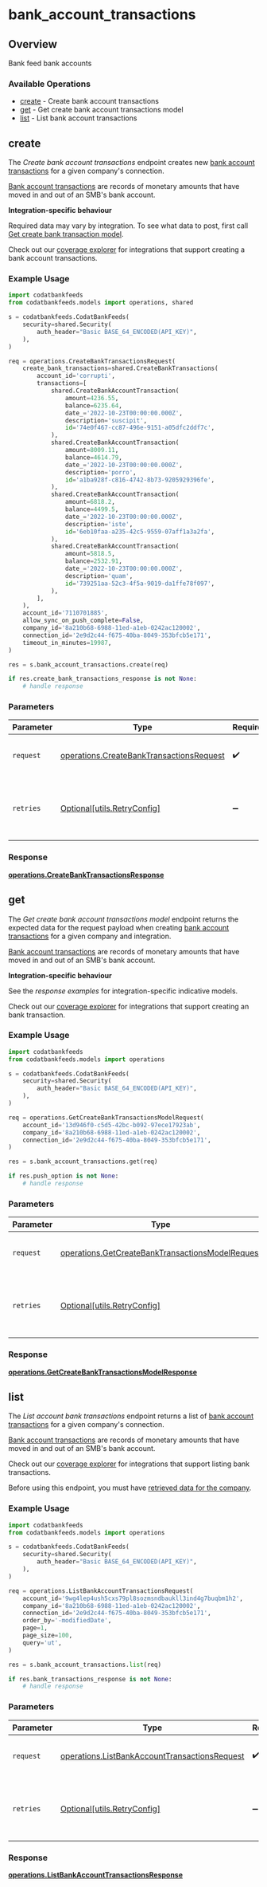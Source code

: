 # bank_account_transactions

## Overview

Bank feed bank accounts

### Available Operations

* [create](#create) - Create bank account transactions
* [get](#get) - Get create bank account transactions model
* [list](#list) - List bank account transactions

## create

﻿The *Create bank account transactions* endpoint creates new [bank account transactions](https://docs.codat.io/bank-feeds-api#/schemas/BankTransactions) for a given company's connection.

[Bank account transactions](https://docs.codat.io/bank-feeds-api#/schemas/BankTransactions) are records of monetary amounts that have moved in and out of an SMB's bank account.

**Integration-specific behaviour**

Required data may vary by integration. To see what data to post, first call [Get create bank transaction model](https://docs.codat.io/bank-feeds-api#/operations/get-create-bankTransactions-model).

Check out our [coverage explorer](https://knowledge.codat.io/supported-features/accounting?view=tab-by-data-type&dataType=bankTransactions) for integrations that support creating a bank account transactions.


### Example Usage

```python
import codatbankfeeds
from codatbankfeeds.models import operations, shared

s = codatbankfeeds.CodatBankFeeds(
    security=shared.Security(
        auth_header="Basic BASE_64_ENCODED(API_KEY)",
    ),
)

req = operations.CreateBankTransactionsRequest(
    create_bank_transactions=shared.CreateBankTransactions(
        account_id='corrupti',
        transactions=[
            shared.CreateBankAccountTransaction(
                amount=4236.55,
                balance=6235.64,
                date_='2022-10-23T00:00:00.000Z',
                description='suscipit',
                id='74e0f467-cc87-496e-9151-a05dfc2ddf7c',
            ),
            shared.CreateBankAccountTransaction(
                amount=8009.11,
                balance=4614.79,
                date_='2022-10-23T00:00:00.000Z',
                description='porro',
                id='a1ba928f-c816-4742-8b73-9205929396fe',
            ),
            shared.CreateBankAccountTransaction(
                amount=6818.2,
                balance=4499.5,
                date_='2022-10-23T00:00:00.000Z',
                description='iste',
                id='6eb10faa-a235-42c5-9559-07aff1a3a2fa',
            ),
            shared.CreateBankAccountTransaction(
                amount=5818.5,
                balance=2532.91,
                date_='2022-10-23T00:00:00.000Z',
                description='quam',
                id='739251aa-52c3-4f5a-9019-da1ffe78f097',
            ),
        ],
    ),
    account_id='7110701885',
    allow_sync_on_push_complete=False,
    company_id='8a210b68-6988-11ed-a1eb-0242ac120002',
    connection_id='2e9d2c44-f675-40ba-8049-353bfcb5e171',
    timeout_in_minutes=19987,
)

res = s.bank_account_transactions.create(req)

if res.create_bank_transactions_response is not None:
    # handle response
```

### Parameters

| Parameter                                                                                            | Type                                                                                                 | Required                                                                                             | Description                                                                                          |
| ---------------------------------------------------------------------------------------------------- | ---------------------------------------------------------------------------------------------------- | ---------------------------------------------------------------------------------------------------- | ---------------------------------------------------------------------------------------------------- |
| `request`                                                                                            | [operations.CreateBankTransactionsRequest](../../models/operations/createbanktransactionsrequest.md) | :heavy_check_mark:                                                                                   | The request object to use for the request.                                                           |
| `retries`                                                                                            | [Optional[utils.RetryConfig]](../../models/utils/retryconfig.md)                                     | :heavy_minus_sign:                                                                                   | Configuration to override the default retry behavior of the client.                                  |


### Response

**[operations.CreateBankTransactionsResponse](../../models/operations/createbanktransactionsresponse.md)**


## get

﻿The *Get create bank account transactions model* endpoint returns the expected data for the request payload when creating [bank account transactions](https://docs.codat.io/bank-feeds-api#/schemas/BankTransactions) for a given company and integration.

[Bank account transactions](https://docs.codat.io/bank-feeds-api#/schemas/BankTransactions) are records of monetary amounts that have moved in and out of an SMB's bank account.

**Integration-specific behaviour**

See the *response examples* for integration-specific indicative models.

Check out our [coverage explorer](https://knowledge.codat.io/supported-features/accounting?view=tab-by-data-type&dataType=bankTransactions) for integrations that support creating an bank transaction.


### Example Usage

```python
import codatbankfeeds
from codatbankfeeds.models import operations

s = codatbankfeeds.CodatBankFeeds(
    security=shared.Security(
        auth_header="Basic BASE_64_ENCODED(API_KEY)",
    ),
)

req = operations.GetCreateBankTransactionsModelRequest(
    account_id='13d946f0-c5d5-42bc-b092-97ece17923ab',
    company_id='8a210b68-6988-11ed-a1eb-0242ac120002',
    connection_id='2e9d2c44-f675-40ba-8049-353bfcb5e171',
)

res = s.bank_account_transactions.get(req)

if res.push_option is not None:
    # handle response
```

### Parameters

| Parameter                                                                                                            | Type                                                                                                                 | Required                                                                                                             | Description                                                                                                          |
| -------------------------------------------------------------------------------------------------------------------- | -------------------------------------------------------------------------------------------------------------------- | -------------------------------------------------------------------------------------------------------------------- | -------------------------------------------------------------------------------------------------------------------- |
| `request`                                                                                                            | [operations.GetCreateBankTransactionsModelRequest](../../models/operations/getcreatebanktransactionsmodelrequest.md) | :heavy_check_mark:                                                                                                   | The request object to use for the request.                                                                           |
| `retries`                                                                                                            | [Optional[utils.RetryConfig]](../../models/utils/retryconfig.md)                                                     | :heavy_minus_sign:                                                                                                   | Configuration to override the default retry behavior of the client.                                                  |


### Response

**[operations.GetCreateBankTransactionsModelResponse](../../models/operations/getcreatebanktransactionsmodelresponse.md)**


## list

﻿The *List account bank transactions* endpoint returns a list of [bank account transactions](https://docs.codat.io/bank-feeds-api#/schemas/BankTransactions) for a given company's connection.

[Bank account transactions](https://docs.codat.io/bank-feeds-api#/schemas/BankTransactions) are records of monetary amounts that have moved in and out of an SMB's bank account.

Check out our [coverage explorer](https://knowledge.codat.io/supported-features/accounting?view=tab-by-data-type&dataType=bankTransactions) for integrations that support listing bank transactions.

Before using this endpoint, you must have [retrieved data for the company](https://docs.codat.io/codat-api#/operations/refresh-company-data).


### Example Usage

```python
import codatbankfeeds
from codatbankfeeds.models import operations

s = codatbankfeeds.CodatBankFeeds(
    security=shared.Security(
        auth_header="Basic BASE_64_ENCODED(API_KEY)",
    ),
)

req = operations.ListBankAccountTransactionsRequest(
    account_id='9wg4lep4ush5cxs79pl8sozmsndbaukll3ind4g7buqbm1h2',
    company_id='8a210b68-6988-11ed-a1eb-0242ac120002',
    connection_id='2e9d2c44-f675-40ba-8049-353bfcb5e171',
    order_by='-modifiedDate',
    page=1,
    page_size=100,
    query='ut',
)

res = s.bank_account_transactions.list(req)

if res.bank_transactions_response is not None:
    # handle response
```

### Parameters

| Parameter                                                                                                      | Type                                                                                                           | Required                                                                                                       | Description                                                                                                    |
| -------------------------------------------------------------------------------------------------------------- | -------------------------------------------------------------------------------------------------------------- | -------------------------------------------------------------------------------------------------------------- | -------------------------------------------------------------------------------------------------------------- |
| `request`                                                                                                      | [operations.ListBankAccountTransactionsRequest](../../models/operations/listbankaccounttransactionsrequest.md) | :heavy_check_mark:                                                                                             | The request object to use for the request.                                                                     |
| `retries`                                                                                                      | [Optional[utils.RetryConfig]](../../models/utils/retryconfig.md)                                               | :heavy_minus_sign:                                                                                             | Configuration to override the default retry behavior of the client.                                            |


### Response

**[operations.ListBankAccountTransactionsResponse](../../models/operations/listbankaccounttransactionsresponse.md)**

